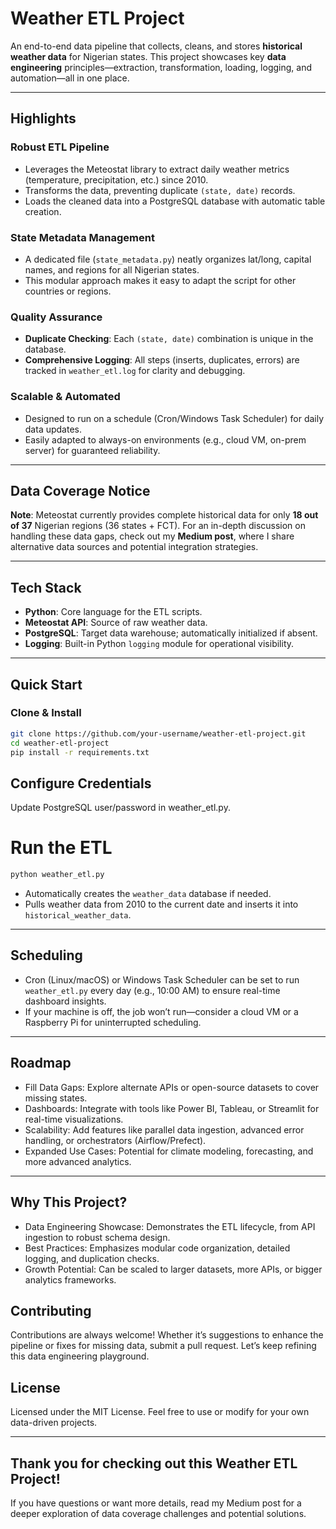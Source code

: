 # Weather ETL Project

An end-to-end data pipeline that collects, cleans, and stores **historical weather data** for Nigerian states. This project showcases key **data engineering** principles—extraction, transformation, loading, logging, and automation—all in one place.

---

## Highlights

### Robust ETL Pipeline
- Leverages the Meteostat library to extract daily weather metrics (temperature, precipitation, etc.) since 2010.
- Transforms the data, preventing duplicate `(state, date)` records.
- Loads the cleaned data into a PostgreSQL database with automatic table creation.

### State Metadata Management
- A dedicated file (`state_metadata.py`) neatly organizes lat/long, capital names, and regions for all Nigerian states.
- This modular approach makes it easy to adapt the script for other countries or regions.

### Quality Assurance
- **Duplicate Checking**: Each `(state, date)` combination is unique in the database.
- **Comprehensive Logging**: All steps (inserts, duplicates, errors) are tracked in `weather_etl.log` for clarity and debugging.

### Scalable & Automated
- Designed to run on a schedule (Cron/Windows Task Scheduler) for daily data updates.
- Easily adapted to always-on environments (e.g., cloud VM, on-prem server) for guaranteed reliability.

---

## Data Coverage Notice

**Note**: Meteostat currently provides complete historical data for only **18 out of 37** Nigerian regions (36 states + FCT). For an in-depth discussion on handling these data gaps, check out my **Medium post**, where I share alternative data sources and potential integration strategies.

---

## Tech Stack

- **Python**: Core language for the ETL scripts.
- **Meteostat API**: Source of raw weather data.
- **PostgreSQL**: Target data warehouse; automatically initialized if absent.
- **Logging**: Built-in Python `logging` module for operational visibility.

---

## Quick Start

### Clone & Install

```bash
git clone https://github.com/your-username/weather-etl-project.git
cd weather-etl-project
pip install -r requirements.txt
```


## Configure Credentials
Update PostgreSQL user/password in weather_etl.py.

# Run the ETL

```bash
python weather_etl.py
```

- Automatically creates the `weather_data` database if needed.
- Pulls weather data from 2010 to the current date and inserts it into `historical_weather_data`.

---

## Scheduling
- Cron (Linux/macOS) or Windows Task Scheduler can be set to run `weather_etl.py` every day (e.g., 10:00 AM) to ensure real-time dashboard insights.
- If your machine is off, the job won’t run—consider a cloud VM or a Raspberry Pi for uninterrupted scheduling.

---

## Roadmap
- Fill Data Gaps: Explore alternate APIs or open-source datasets to cover missing states.
- Dashboards: Integrate with tools like Power BI, Tableau, or Streamlit for real-time visualizations.
- Scalability: Add features like parallel data ingestion, advanced error handling, or orchestrators (Airflow/Prefect).
- Expanded Use Cases: Potential for climate modeling, forecasting, and more advanced analytics.

---

## Why This Project?
- Data Engineering Showcase: Demonstrates the ETL lifecycle, from API ingestion to robust schema design.
- Best Practices: Emphasizes modular code organization, detailed logging, and duplication checks.
- Growth Potential: Can be scaled to larger datasets, more APIs, or bigger analytics frameworks.

## Contributing
Contributions are always welcome! Whether it’s suggestions to enhance the pipeline or fixes for missing data, submit a pull request. Let’s keep refining this data engineering playground.

## License
Licensed under the MIT License. Feel free to use or modify for your own data-driven projects.

---
## Thank you for checking out this Weather ETL Project!
If you have questions or want more details, read my Medium post for a deeper exploration of data coverage challenges and potential solutions.



